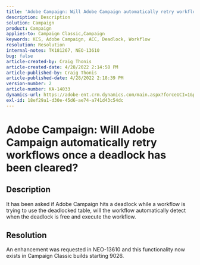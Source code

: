 ```yaml
---
title: 'Adobe Campaign: Will Adobe Campaign automatically retry workflows once a deadlock has been cleared?'
description: Description
solution: Campaign
product: Campaign
applies-to: Campaign Classic,Campaign
keywords: KCS, Adobe Campaign, ACC, Deadlock, Workflow
resolution: Resolution
internal-notes: TK181267, NEO-13610
bug: false
article-created-by: Craig Thonis
article-created-date: 4/28/2022 2:14:58 PM
article-published-by: Craig Thonis
article-published-date: 4/28/2022 2:18:39 PM
version-number: 2
article-number: KA-14033
dynamics-url: https://adobe-ent.crm.dynamics.com/main.aspx?forceUCI=1&pagetype=entityrecord&etn=knowledgearticle&id=af804491-fdc6-ec11-a7b6-0022480a10ee
exl-id: 18ef29a1-d30e-45d6-ae74-a741d43c54dc
---
```

# Adobe Campaign: Will Adobe Campaign automatically retry workflows once a deadlock has been cleared?

## Description


It has been asked if Adobe Campaign hits a deadlock while a workflow is trying to use the deadlocked table, will the workflow automatically detect when the deadlock is free and execute the workflow.


## Resolution


An enhancement was requested in NEO-13610 and this functionality now exists in Campaign Classic builds starting 9026.
